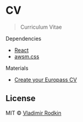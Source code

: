 # CV

> Curriculum Vitae

Dependencies
- [React](https://reactjs.org/)
- [awsm.css](https://github.com/igoradamenko/awsm.css)


Materials
- [Create your Europass CV](https://europa.eu/europass/en/create-europass-cv)


## License
MIT © [Vladimir Rodkin](https://github.com/VovanR)
